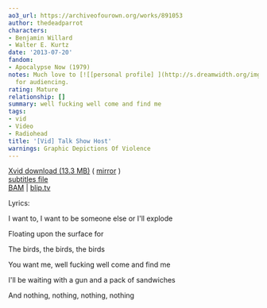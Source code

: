```yaml
---
ao3_url: https://archiveofourown.org/works/891053
author: thedeadparrot
characters:
- Benjamin Willard
- Walter E. Kurtz
date: '2013-07-20'
fandom:
- Apocalypse Now (1979)
notes: Much love to [![[personal profile] ](http://s.dreamwidth.org/img/silk/identity/user.png)](http://zulu.dreamwidth.org/profile)**zulu**
  for audiencing.
rating: Mature
relationship: []
summary: well fucking well come and find me
tags:
- vid
- Video
- Radiohead
title: '[Vid] Talk Show Host'
warnings: Graphic Depictions Of Violence
---
```


[Xvid download (13.3 MB)](https://dl.dropbox.com/u/2436187/vids/talkshowhost.avi) ( [mirror](http://www.sendspace.com/file/l3ed05) )  
[subtitles file](https://dl.dropbox.com/u/2436187/vids/talkshowhost.srt)  
[BAM](http://bamvidvault.ning.com/video/talk-show-host-apocalypse-now) | [blip.tv](http://blip.tv/file/3244146)





Lyrics:

I want to, I want to be someone else or I'll explode  

Floating upon the surface for  

The birds, the birds, the birds

You want me, well fucking well come and find me  

I'll be waiting with a gun and a pack of sandwiches  

And nothing, nothing, nothing, nothing